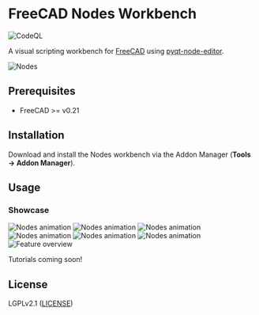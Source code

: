 # FreeCAD Nodes Workbench

![CodeQL](https://github.com/j8sr0230/Nodes/actions/workflows/codeql.yml/badge.svg)

A visual scripting workbench for [FreeCAD](https://www.freecad.org) using 
[pyqt-node-editor](https://gitlab.com/pavel.krupala/pyqt-node-editor).

![Nodes](https://github.com/j8sr0230/Nodes/blob/main/docs/nodes_voronoi_on_solid.png)
<!-- Add screenshots here -->

## Prerequisites
* FreeCAD >= v0.21

## Installation
Download and install the Nodes workbench via the Addon Manager (**Tools → Addon Manager**).

## Usage
### Showcase
![Nodes animation](https://github.com/j8sr0230/fc_nodes/blob/main/docs/nodes_voronoi_extrusion.gif)
![Nodes animation](https://github.com/j8sr0230/fc_nodes/blob/main/docs/nodes_voronoi_extrusion_graph.png)
![Nodes animation](https://github.com/j8sr0230/fc_nodes/blob/main/docs/nodes_cube_rotation.gif)
![Nodes animation](https://github.com/j8sr0230/fc_nodes/blob/main/docs/nodes_evaluate_surface.gif)
![Nodes animation](https://github.com/j8sr0230/fc_nodes/blob/main/docs/nodes_align_shape_on_srf.gif)
![Nodes animation](https://github.com/j8sr0230/fc_nodes/blob/main/docs/nodes_animation.gif)
![Feature overview](https://github.com/j8sr0230/fc_nodes/blob/main/docs/nodes_base_node_features.gif)

Tutorials coming soon!

## License
LGPLv2.1 ([LICENSE](LICENSE))